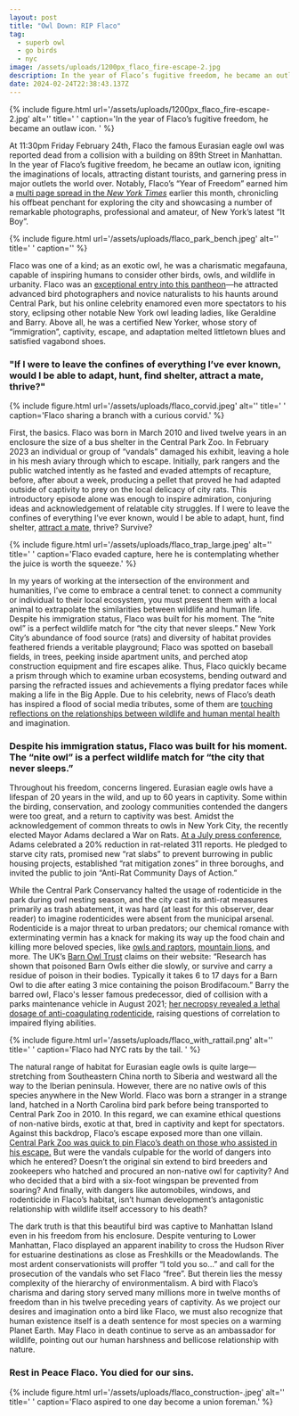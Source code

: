 ```yaml
---
layout: post
title: "Owl Down: RIP Flaco"
tag:
  - superb owl
  - go birds
  - nyc
image: /assets/uploads/1200px_flaco_fire-escape-2.jpg
description: In the year of Flaco’s fugitive freedom, he became an outlaw icon.
date: 2024-02-24T22:38:43.137Z
---
```

{% include figure.html url='/assets/uploads/1200px_flaco_fire-escape-2.jpg' alt='' title='   ' caption='In the year of Flaco’s fugitive freedom, he became an outlaw icon. ' %}

At 11:30pm Friday February 24th, Flaco the famous Eurasian eagle owl was reported dead from a collision with a building on 89th Street in Manhattan. In the year of Flaco’s fugitive freedom, he became an outlaw icon, igniting the imaginations of locals, attracting distant tourists, and garnering press in major outlets the world over. Notably, Flaco’s “Year of Freedom” earned him a [multi page spread in the *New York Times*](https://www.nytimes.com/2024/02/02/nyregion/flaco-owl-central-park-zoo.html) earlier this month, chronicling his offbeat penchant for exploring the city and showcasing a number of remarkable photographs, professional and amateur, of New York’s latest “It Boy”. 

{% include figure.html url='/assets/uploads/flaco_park_bench.jpeg' alt='' title='   ' caption='' %}

Flaco was one of a kind; as an exotic owl, he was a charismatic megafauna, capable of inspiring humans to consider other birds, owls, and wildlife in urbanity. Flaco was an [exceptional entry into this pantheon](https://en.wikipedia.org/wiki/Birding_in_New_York_City#Celebrity_birds)—he attracted advanced bird photographers and novice naturalists to his haunts around Central Park, but his online celebrity enamored even more spectators to his story, eclipsing other notable New York owl leading ladies, like Geraldine and Barry. Above all, he was a certified New Yorker, whose story of “immigration”, captivity, escape, and adaptation melted littletown blues and satisfied vagabond shoes. 

### **"If I were to leave the confines of everything I’ve ever known, would I be able to adapt, hunt, find shelter, attract a mate, thrive?"**

{% include figure.html url='/assets/uploads/flaco_corvid.jpeg' alt='' title='   ' caption='Flaco sharing a branch with a curious corvid.' %}

First, the basics. Flaco was born in March 2010 and lived twelve years in an enclosure the size of a bus shelter in the Central Park Zoo. In February 2023 an individual or group of “vandals” damaged his exhibit, leaving a hole in his mesh aviary through which to escape. Initially, park rangers and the public watched intently as he fasted and evaded attempts of recapture, before, after about a week, producing a pellet that proved he had adapted outside of captivity to prey on the local delicacy of city rats. This introductory episode alone was enough to inspire admiration, conjuring ideas and acknowledgement of relatable city struggles. If I were to leave the confines of everything I’ve ever known, would I be able to adapt, hunt, find shelter, [attract a mate](https://hellgatenyc.com/many-birders-are-wondering-will-flaco-fuck), thrive? Survive?

{% include figure.html url='/assets/uploads/flaco_trap_large.jpeg' alt='' title='   ' caption='Flaco evaded capture, here he is contemplating whether the juice is worth the squeeze.' %}

In my years of working at the intersection of the environment and humanities, I’ve come to embrace a central tenet: to connect a community or individual to their local ecosystem, you must present them with a local animal to extrapolate the similarities between wildlife and human life. Despite his immigration status, Flaco was built for his moment. The “nite owl” is a perfect wildlife match for “the city that never sleeps.” New York City’s abundance of food source (rats) and diversity of habitat provides feathered friends a veritable playground; Flaco was spotted on baseball fields, in trees, peeking inside apartment units, and perched atop construction equipment and fire escapes alike. Thus, Flaco quickly became a prism through which to examine urban ecosystems, bending outward and parsing the refracted issues and achievements a flying predator faces while making a life in the Big Apple. Due to his celebrity, news of Flaco’s death has inspired a flood of social media tributes, some of them are [touching reflections on the relationships between wildlife and human mental health](https://twitter.com/chrisstiawrence/status/1761238268333498558?s=51&t=YPX5jv7zrA34k0d0YHa_oA) and imagination. 

### **Despite his immigration status, Flaco was built for his moment. The “nite owl” is a perfect wildlife match for “the city that never sleeps.”**

Throughout his freedom, concerns lingered. Eurasian eagle owls have a lifespan of 20 years in the wild, and up to 60 years in captivity. Some within the birding, conservation, and zoology communities contended the dangers were too great, and a return to captivity was best. Amidst the acknowledgement of common threats to owls in New York City, the recently elected Mayor Adams declared a War on Rats. [At a July press conference](https://www.nyc.gov/office-of-the-mayor/news/539-23/mayor-adams-notches-early-victories-war-rats-first-anti-rat-day-action), Adams celebrated a 20% reduction in rat-related 311 reports. He pledged to starve city rats, promised new “rat slabs” to prevent burrowing in public housing projects, established “rat mitigation zones” in three boroughs, and invited the public to join “Anti-Rat Community Days of Action.” 

While the Central Park Conservancy halted the usage of rodenticide in the park during owl nesting season, and the city cast its anti-rat measures primarily as trash abatement, it was hard (at least for this observer, dear reader) to imagine rodenticides were absent from the municipal arsenal. Rodenticide is a major threat to urban predators; our chemical romance with exterminating vermin has a knack for making its way up the food chain and killing more beloved species, like [owls and raptors](https://www.scientificamerican.com/article/super-toxic-rat-poision-kills-owls/), [mountain lions](https://www.nps.gov/samo/learn/news/gp-lion-exposed-to-poison.htm), and more. The UK’s [Barn Owl Trust](https://www.barnowltrust.org.uk/hazards-solutions/rodenticides/background-rat-poison-problem/#:~:text=Research%20has%20shown%20that%20poisoned,mice%20containing%20the%20poison%20Brodifacoum.) claims on their website: “Research has shown that poisoned Barn Owls either die slowly, or survive and carry a residue of poison in their bodies. Typically it takes 6 to 17 days for a Barn Owl to die after eating 3 mice containing the poison Brodifacoum.” Barry the barred owl, Flaco's lesser famous predecessor, died of collision with a parks maintenance vehicle in August 2021; [her necropsy revealed a lethal dosage of anti-coagulating rodenticide](https://www.thecity.nyc/2021/09/21/barry-the-owl-was-poisoned-before-central-park-truck-hit-her/), raising questions of correlation to impaired flying abilities. 

{% include figure.html url='/assets/uploads/flaco_with_rattail.png' alt='' title='   ' caption='Flaco had NYC rats by the tail. ' %}

The natural range of habitat for Eurasian eagle owls is quite large—stretching from Southeastern China north to Siberia and westward all the way to the Iberian peninsula. However, there are no native owls of this species anywhere in the New World. Flaco was born a stranger in a strange land, hatched in a North Carolina bird park before being transported to Central Park Zoo in 2010. In this regard, we can examine ethical questions of non-native birds, exotic at that, bred in captivity and kept for spectators. Against this backdrop, Flaco’s escape exposed more than one villain. [Central Park Zoo was quick to pin Flaco’s death on those who assisted in his escape.](https://newsroom.wcs.org/News-Releases/articleType/ArticleView/articleId/22056/Flaco-the-Eurasian-Eagle-Owl-Has-Died.aspx) But were the vandals culpable for the world of dangers into which he entered? Doesn’t the original sin extend to bird breeders and zookeepers who hatched and procured an non-native owl for captivity? And who decided that a bird with a six-foot wingspan be prevented from soaring? And finally, with dangers like automobiles, windows, and rodenticide in Flaco’s habitat, isn’t human development’s antagonistic relationship with wildlife itself accessory to his death?

The dark truth is that this beautiful bird was captive to Manhattan Island even in his freedom from his enclosure. Despite venturing to Lower Manhattan, Flaco displayed an apparent inability to cross the Hudson River for estuarine destinations as close as Freshkills or the Meadowlands. The most ardent conservationists will proffer “I told you so…” and call for the prosecution of the vandals who set Flaco “free”. But therein lies the messy complexity of the hierarchy of environmentalism. A bird with Flaco’s charisma and daring story served many millions more in twelve months of freedom than in his twelve preceding years of captivity. As we project our desires and imagination onto a bird like Flaco, we must also recognize that human existence itself is a death sentence for most species on a warming Planet Earth. May Flaco in death continue to serve as an ambassador for wildlife, pointing out our human harshness and bellicose relationship with nature. 

### **Rest in Peace Flaco. You died for our sins.**

{% include figure.html url='/assets/uploads/flaco_construction-.jpeg' alt='' title='   ' caption='Flaco aspired to one day become a union foreman.' %}
